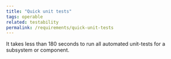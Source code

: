 ```yaml
---
title: "Quick unit tests"
tags: operable
related: testability
permalink: /requirements/quick-unit-tests
---
```


<div class="quality-requirement" markdown="1">

It takes less than 180 seconds to run all automated unit-tests for a subsystem or component.


</div><br>




